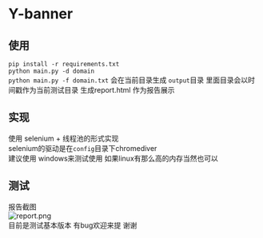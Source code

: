 # Y-banner  
## 使用
`pip install -r requirements.txt`  
`python main.py -d domain`  
`python main.py -f domain.txt`
会在当前目录生成 `output`目录 里面目录会以时间戳作为当前测试目录 生成report.html 作为报告展示  

## 实现
使用 selenium + 线程池的形式实现  
selenium的驱动是在`config`目录下chromediver  
建议使用 windows来测试使用 如果linux有那么高的内存当然也可以  

## 测试
报告截图  
![report.png](https://i.loli.net/2020/05/16/UYi6xrNDdmK1L3y.png)  
目前是测试基本版本 有bug欢迎来提 谢谢






